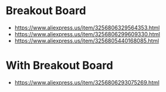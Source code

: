 # Breakout Board
- https://www.aliexpress.us/item/3256806329564353.html
- https://www.aliexpress.us/item/3256806299609330.html
- https://www.aliexpress.us/item/3256805440168085.html

# With Breakout Board
- https://www.aliexpress.us/item/3256806293075269.html
